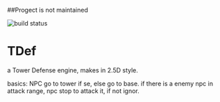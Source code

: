 ##Progect is not maintained

![build status](https://travis-ci.org/AliEn707/TDef.svg?branch=master)

TDef
====
a Tower Defense engine, makes in 2.5D style.



basics:
NPC go to tower if se, else go to base. if there is a enemy npc in attack range, npc stop to attack it, if not ignor.


